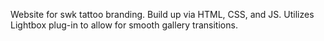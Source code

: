 Website for swk tattoo branding. Build up via HTML, CSS, and JS. Utilizes Lightbox plug-in to allow for smooth gallery transitions.
